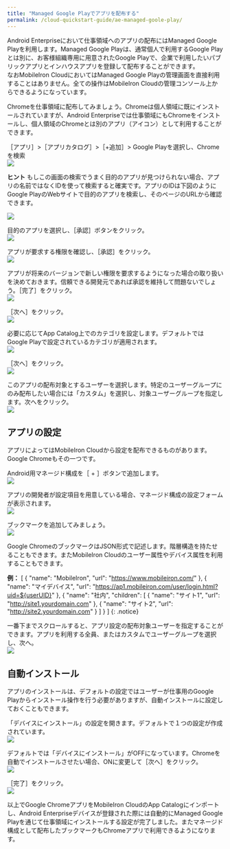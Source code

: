```yaml
---
title: "Managed Google Playでアプリを配布する"
permalink: /cloud-quickstart-guide/ae-managed-goole-play/
---
```


Android Enterpriseにおいて仕事領域へのアプリの配布にはManaged Google Playを利用します。Managed Google Playは、通常個人で利用するGoogle Playとは別に、お客様組織専用に用意されたGoogle Playで、企業で利用したいパブリックアプリとインハウスアプリを登録して配布することができます。  
なおMobileIron CloudにおいてはManaged Google Playの管理画面を直接利用することはありません。全ての操作はMobileIron Cloudの管理コンソール上からできるようになっています。

Chromeを仕事領域に配布してみましょう。Chromeは個人領域に既にインストールされていますが、Android Enterpriseでは仕事領域にもChromeをインストールし、個人領域のChromeとは別のアプリ（アイコン）として利用することができます。

［アプリ］>［アプリカタログ］>［+追加］> Google Playを選択し、Chromeを検索  
![](/assets/cloud-quickstart-guide/images/3A7FD612-85C0-4B19-967A-83C4CB0D09AE.png)

<div class="notice--info">
<p><strong>ヒント</strong> もしこの画面の検索でうまく目的のアプリが見つけられない場合、アプリの名前ではなくIDを使って検索すると確実です。アプリのIDは下図のようにGoogle PlayのWebサイトで目的のアプリを検索し、そのページのURLから確認できます。</p>
<p><img src="/assets/cloud-quickstart-guide/images/CE8C3A92-3392-4AAD-B4F3-616BB16B913F.png"></p>
</div>

目的のアプリを選択し、［承認］ボタンをクリック。  
![](/assets/cloud-quickstart-guide/images/B9BEA9B9-A06F-47BF-96FD-012710B6CCBA.png)

アプリが要求する権限を確認し、［承認］をクリック。  
![](/assets/cloud-quickstart-guide/images/27189953-B391-4460-AF6D-16E8621D353B.png)

アプリが将来のバージョンで新しい権限を要求するようになった場合の取り扱いを決めておきます。信頼できる開発元であれば承認を維持して問題ないでしょう。［完了］をクリック。  
![](/assets/cloud-quickstart-guide/images/AAC605AF-B4E4-483E-9B73-D048D7B93263.png)

［次へ］をクリック。  
![](/assets/cloud-quickstart-guide/images/47A27472-D6CE-4FAC-B953-475A65713551.png)

必要に応じてApp Catalog上でのカテゴリを設定します。デフォルトではGoogle Playで設定されているカテゴリが適用されます。  
![](/assets/cloud-quickstart-guide/images/40E0D834-298C-4EA8-8FCA-F0E7F7B49355.png)

［次へ］をクリック。  
![](/assets/cloud-quickstart-guide/images/2E2C65EE-9FB2-45B9-92E7-1EDD3F3F625C.png)

このアプリの配布対象とするユーザーを選択します。特定のユーザーグループにのみ配布したい場合には「カスタム」を選択し、対象ユーザーグループを指定します。次へをクリック。  
![](/assets/cloud-quickstart-guide/images/12032BB1-66C2-4DE2-BFD6-82732BD906F0.png)

## アプリの設定

アプリによってはMobileIron Cloudから設定を配布できるものがあります。Google Chromeもその一つです。

Android用マネージド構成を［ + ］ボタンで追加します。  
![](/assets/cloud-quickstart-guide/images/D680FCE5-4F03-46CF-82C9-9264165255FF.png)

アプリの開発者が設定項目を用意している場合、マネージド構成の設定フォームが表示されます。  
![](/assets/cloud-quickstart-guide/images/6F5F6571-EA8F-4BEB-9BEE-3743FEA15689.png)

ブックマークを追加してみましょう。  
![](/assets/cloud-quickstart-guide/images/D86F7F8E-507D-4114-B359-31E43390EB39.png)

Google ChromeのブックマークはJSON形式で記述します。階層構造を持たせることもできます。またMobileIron Cloudのユーザー属性やデバイス属性を利用することもできます。

**例：** [ { "name": "MobileIron", "url": "https://www.mobileiron.com/" }, { "name": "マイデバイス", "url": "https://ap1.mobileiron.com/user/login.html?uid=${userUID}" }, { "name": "社内", "children": [ { "name": "サイト1", "url": "http://site1.yourdomain.com" }, { "name": "サイト2", "url": "http://site2.yourdomain.com" } ] } ]
{: .notice}

一番下までスクロールすると、アプリ設定の配布対象ユーザーを指定することができます。アプリを利用する全員、またはカスタムでユーザーグループを選択し、次へ。  
![](/assets/cloud-quickstart-guide/images/0883805F-9DA1-4363-85DE-8350762247A7.png)

## 自動インストール

アプリのインストールは、デフォルトの設定ではユーザーが仕事用のGoogle Playからインストール操作を行う必要がありますが、自動インストールに設定しておくこともできます。

「デバイスにインストール」の設定を開きます。デフォルトで１つの設定が作成されています。  
![](/assets/cloud-quickstart-guide/images/0BA9BF72-C51E-4842-A4CB-17F544FD618E.png)

デフォルトでは「デバイスにインストール」がOFFになっています。Chromeを自動でインストールさせたい場合、ONに変更して［次へ］をクリック。  
![](/assets/cloud-quickstart-guide/images/D99174CF-1EFB-4E02-B7ED-9015723B5CED.png)

［完了］をクリック。  
![](/assets/cloud-quickstart-guide/images/1FC07BA3-A259-4C31-8760-152254CA155F.png)

以上でGoogle ChromeアプリをMobileIron CloudのApp Catalogにインポートし、Android Enterpriseデバイスが登録された際には自動的にManaged Google Playを通じて仕事領域にインストールする設定が完了しました。またマネージド構成として配布したブックマークもChromeアプリで利用できるようになります。
